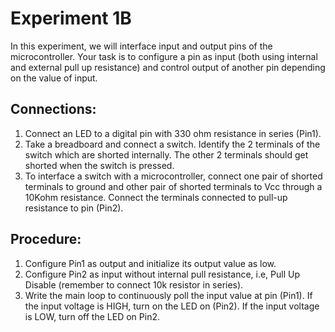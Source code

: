 # Experiment 1B

In this experiment, we will interface input and output pins of the microcontroller. Your task is to configure a pin as input (both using internal and external pull up resistance) and control output of another pin depending on the value of input.

## Connections:
1. Connect an LED to a digital pin with 330 ohm resistance in series (Pin1).
2. Take a breadboard and connect a switch. Identify the 2 terminals of the switch which are shorted internally. The other 2 terminals should get shorted when the switch is pressed.
3. To interface a switch with a microcontroller, connect one pair of shorted terminals to ground and other pair of shorted terminals to Vcc through a 10Kohm resistance. Connect the terminals connected to pull-up resistance to pin (Pin2).

## Procedure:
1. Configure Pin1 as output and initialize its output value as low.
2. Configure Pin2 as input without internal pull resistance, i.e, Pull Up Disable (remember to connect 10k resistor in series). 
3. Write the main loop to continuously poll the input value at pin (Pin1). If the input voltage is HIGH, turn on the LED on (Pin2). If the input voltage is LOW, turn off the LED on Pin2.

